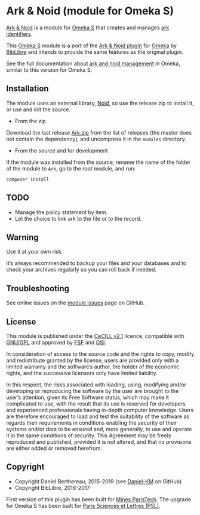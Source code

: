 Ark & Noid (module for Omeka S)
===============================

[Ark & Noid] is a module for [Omeka S] that creates and manages [ark identifiers].

This [Omeka S] module is a port of the [Ark & Noid plugin] for [Omeka] by [BibLibre]
and intends to provide the same features as the original plugin.

See the full documentation about [ark and noid management] in Omeka, similar to
this version for Omeka S.


Installation
------------

The module uses an external library, [Noid], so use the release zip to install
it, or use and init the source.

* From the zip

Download the last release [Ark.zip] from the list of releases (the master does
not contain the dependency), and uncompress it in the `modules` directory.

* From the source and for development

If the module was installed from the source, rename the name of the folder of
the module to `Ark`, go to the root module, and run:

```
composer install
```


## TODO

- Manage the policy statement by item.
- Let the choice to link ark to the file or to the record.


Warning
-------

Use it at your own risk.

It’s always recommended to backup your files and your databases and to check
your archives regularly so you can roll back if needed.


Troubleshooting
---------------

See online issues on the [module issues] page on GitHub.


License
-------

This module is published under the [CeCILL v2.1] licence, compatible with
[GNU/GPL] and approved by [FSF] and [OSI].

In consideration of access to the source code and the rights to copy, modify and
redistribute granted by the license, users are provided only with a limited
warranty and the software’s author, the holder of the economic rights, and the
successive licensors only have limited liability.

In this respect, the risks associated with loading, using, modifying and/or
developing or reproducing the software by the user are brought to the user’s
attention, given its Free Software status, which may make it complicated to use,
with the result that its use is reserved for developers and experienced
professionals having in-depth computer knowledge. Users are therefore encouraged
to load and test the suitability of the software as regards their requirements
in conditions enabling the security of their systems and/or data to be ensured
and, more generally, to use and operate it in the same conditions of security.
This Agreement may be freely reproduced and published, provided it is not
altered, and that no provisions are either added or removed herefrom.


Copyright
---------

* Copyright Daniel Berthereau, 2015-2019 (see [Daniel-KM] on GitHub)
* Copyright BibLibre, 2016-2017

First version of this plugin has been built for [Mines ParisTech]. The upgrade
for Omeka S has been built for [Paris Sciences et Lettres (PSL)].


[Ark & Noid]: https://github.com/Daniel-KM/Omeka-S-module-Ark
[Omeka S]: https://omeka.org/s
[ark identifiers]: https://n2t.net/e/ark_ids.html
[Ark & Noid plugin]: https://github.com/Daniel-KM/Omeka-plugin-ArkAndNoid
[Omeka]: https://omeka.org/classic
[BibLibre]: https://github.com/biblibre
[ark and noid management]: https://github.com/Daniel-KM/Omeka-plugin-ArkAndNoid
[Noid]: https://github.com/Daniel-KM/Noid4Php
[Ark.zip]: https://github.com/Daniel-KM/Omeka-S-module-Ark/releases
[module issues]: https://github.com/Daniel-KM/Omeka-S-module-CleanUrl/issues
[CeCILL v2.1]: https://www.cecill.info/licences/Licence_CeCILL_V2.1-en.html
[GNU/GPL]: https://www.gnu.org/licenses/gpl-3.0.html
[FSF]: https://www.fsf.org
[OSI]: http://opensource.org
[Mines ParisTech]: https://patrimoine.mines-paristech.fr
[Paris Sciences et Lettres (PSL)]: https://bibnum.explore.univ-psl.fr
[Daniel-KM]: https://github.com/Daniel-KM "Daniel Berthereau"
